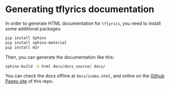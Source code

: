 # Generating tflyrics documentation

In order to generate HTML documentation for `tflyrics`, you need to install
some additional packages:

```sh
pip install Sphinx
pip install sphinx-material
pip install m2r
```

Then, you can generate the documentation like this:

```sh
sphinx-build -b html docs/docs_source/ docs/
```

You can check the docs offline at `docs/index.html`, and online on the
[Github Pages site](https://ggiuffre.github.io/tf-lyrics/) of this repo.


